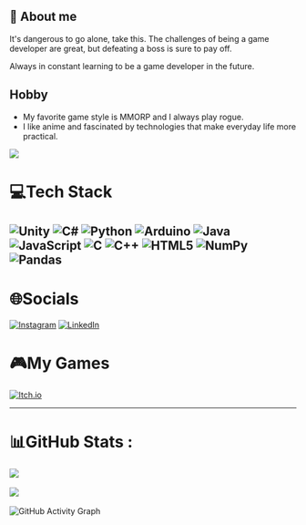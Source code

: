 
## 🚀 About me
It's dangerous to go alone, take this.
The challenges of being a game developer are great, but defeating a boss is sure to pay off.

Always in constant learning to be a game developer in the future.


## Hobby

- My favorite game style is MMORP and I always play rogue.
- I like anime and fascinated by technologies that make everyday life more practical.


[![](https://visitcount.itsvg.in/api?id=amauriiDev&icon=0&color=0)](https://visitcount.itsvg.in)

# 💻Tech Stack
![Unity](https://img.shields.io/badge/Unity-100000?style=for-the-badge&logo=unity&logoColor=white) 
![C#](https://img.shields.io/badge/c%23-%23239120.svg?style=for-the-badge&logo=c-sharp&logoColor=white) 
![Python](https://img.shields.io/badge/python-3670A0?style=for-the-badge&logo=python&logoColor=ffdd54) 
![Arduino](https://img.shields.io/badge/-Arduino-00979D?style=for-the-badge&logo=Arduino&logoColor=white)
![Java](https://img.shields.io/badge/java-%23ED8B00.svg?style=for-the-badge&logo=java&logoColor=white)
![JavaScript](https://img.shields.io/badge/JavaScript-323330?style=for-the-badge&logo=javascript&logoColor=F7DF1E)
![C](https://img.shields.io/badge/c-%2300599C.svg?style=for-the-badge&logo=c&logoColor=white) 
![C++](https://img.shields.io/badge/c++-%2300599C.svg?style=for-the-badge&logo=c%2B%2B&logoColor=white) 
![HTML5](https://img.shields.io/badge/html5-%23E34F26.svg?style=for-the-badge&logo=html5&logoColor=white) 
![NumPy](https://img.shields.io/badge/numpy-%23013243.svg?style=for-the-badge&logo=numpy&logoColor=white) 
![Pandas](https://img.shields.io/badge/pandas-%23150458.svg?style=for-the-badge&logo=pandas&logoColor=white) 
---

# 🌐Socials
[![Instagram](https://img.shields.io/badge/Instagram-%23E4405F.svg?logo=Instagram&logoColor=white)](https://www.instagram.com/araujo.mayc/) 
[![LinkedIn](https://img.shields.io/badge/LinkedIn-%230077B5.svg?logo=linkedin&logoColor=white)](https://www.linkedin.com/in/mayconaraujo121199a/)

# 🎮My Games
[![Itch.io](https://img.shields.io/badge/Itch.io-FA5C5C?style=for-the-badge&logo=itch.io&logoColor=white)](hhttps://amauri-dev.itch.io)

---

# 📊GitHub Stats :
![](https://github-readme-stats.vercel.app/api?username=amauriiDev&theme=radical&hide_border=true&include_all_commits=true&count_private=true)<br/><br/>
![](https://github-readme-stats.vercel.app/api/top-langs/?username=amauriiDev&theme=radical&hide_border=true&include_all_commits=true&count_private=true&layout=compact)<br/><br/>
![GitHub Activity Graph](https://activity-graph.herokuapp.com/graph?username=amauriiDev&theme=rogue&hide_border=true)<br/><br/>
